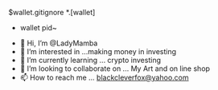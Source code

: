 

$wallet.gitignore
*.[wallet]
* wallet pid~




- 👋 Hi, I’m @LadyMamba
- 👀 I’m interested in ...making money in investing 
- 🌱 I’m currently learning ... crypto investing 
- 💞️ I’m looking to collaborate on ... My Art and on line shop
- 📫 How to reach me ... blackcleverfox@yahoo.com

<!---
LadyMamba/LadyMamba is a ✨ special ✨ repository because its `README.md` (this file) appears on your GitHub profile.
You can click the Preview link to take a look at your changes.
--->
